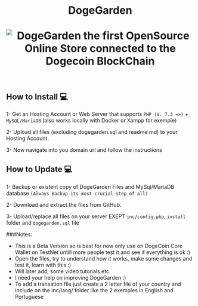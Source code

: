 <h1 align="center">
DogeGarden
<br><br>
<img src="https://dogegarden.io/img/dogeGarden.png" alt="DogeGarden the first OpenSource Online Store connected to the Dogecoin BlockChain"/>
<br><br>
</h1>

## How to Install 💻

1- Get an Hosting Account or Web Server that supports ```PHP (V. 7.3 =>)``` + ```MySQL/MariaDB``` (also works locally with Docker or Xampp for exemple)

2- Upload all files (excluding dogegarden.sql and readme.md) to your Hosting Account.

3- Now navigate into you domain url and follow the instructions

## How to Update 💻

1- Backup or existent copy of DogeGarden Files and MySql/MariaDB database ```(Always Backup its most crucial step of all)```

2- Download and extract the files from GitHub.

3- Upload/replace all files on your server EXEPT ```inc/config.php```, ```install``` folder and ```dogegarden.sql``` file

###Notes:
- This is a Beta Version so is best for now only use on DogeCoin Core Wallet on TestNet untill more people test it and see if everything is ok :)
- Open the files, try to understand how it works, make some changes and test it, learn with this :)
- Will later add, some video tutorials etc.
- I need your help on improving DogeGarden :)
- To add a transation file just create a 2 letter file of your country and include on the inc/lang/ folder like the 2 exemples in English and Portuguese 
